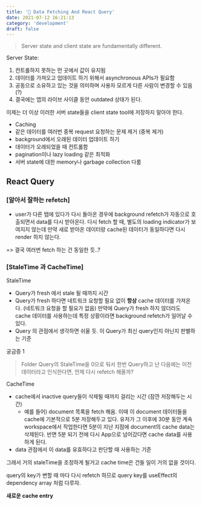 ```yaml
---
title: '🔑 Data Fetching And React Query'
date: 2021-07-12 16:21:13
category: 'development'
draft: false
---
```


> Server state and client state are fundamentally different.

Server State:

1. 컨트롤하지 못하는 먼 곳에서 값이 유지됨
2. 데이터를 가져오고 업데이트 하기 위해서 asynchronous APIs가 필요함
3. 공동으로 소유하고 있는 것을 의미하며 사용자 모르게 다른 사람이 변경할 수 있음 (?)
4. 결국에는 앱의 라이브 사이클 동안 outdated 상태가 된다.

이제는 더 이상 이러한 서버 state들을 client state tool에 저장하지 말아야 한다.

- Caching
- 같은 데이터를 여러번 중복 request 요청하는 문제 제거 (중복 제거)
- background에서 오래된 데이터 업데이트 하기
- 데이터가 오래되었을 때 컨트롤함
- pagination이나 lazy loading 같은 최적화
- 서버 state에 대한 memory나 garbage collection 다룸

## React Query

### [알아서 잘하는 refetch]

- user가 다른 탭에 있다가 다시 돌아온 경우에 background refetch가 자동으로 호출되면서 data를 다시 받아온다. 다시 fetch 할 때, 별도의 loading indicator가 보여지지 않는데 만약 새로 받아온 데이터랑 cache된 데이터가 동일하다면 다시 render 하지 않는다.

=> 결국 여러번 fetch 하는 건 동일한 듯..?

### [StaleTime 과 CacheTime]

StaleTime

- Query가 fresh 에서 stale 될 때까지 시간
- Query가 fresh 하다면 네트워크 요청할 필요 없이 **항상** cache 데이터를 가져온다. (네트워크 요청을 할 필요가 없음) 만약에 Query가 fresh 하지 않더라도 cache 데이터를 사용하는데 특정 상황이라면 background refetch가 일어날 수 있다.
- Query 의 관점에서 생각하면 쉬울 듯. 이 Query가 최신 query인지 아닌지 판별하는 기준

궁금증 1

> Folder Query의 StaleTime을 0으로 둬서 한번 Query하고 난 다음에는 이전 데이터라고 인식한다면, 언제 다시 refetch 해올까?

CacheTime

- cache에서 inactive query들이 삭제될 때까지 걸리는 시간 (잠깐 저장해두는 시간)
  - 예를 들어) document 목록을 fetch 해옴. 이때 이 document 데이터들을 cache에 기본적으로 5분 저장해두고 있다. 유저가 그 이후에 30분 동안 계속 workspace에서 작업한다면 5분이 지난 지점에 document의 cache data는 삭제된다. 반면 5분 되기 전에 다시 App으로 넘어갔다면 cache data를 사용하게 된다.
- data 관점에서 이 data를 유효하다고 판단할 때 사용하는 기준

그래서 거의 staleTime을 조정하게 될거고 cache time은 건들 일이 거의 없을 것이다.

query의 key가 변할 때 마다 다시 refetch 하므로 query key를 useEffect의 dependency array 처럼 다루자.

**새로운 cache entry**
